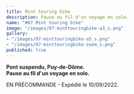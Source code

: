 ```yaml
---
title: Mint touring bike
description: Pause au fil d'un voyage en solo.
name: "#07 Mint touring bike"
image: "/images/07-minttouringbike-a3_s.png"
gallery:
- "/images/07-minttouringbike-a5_s.png"
- "/images/07-minttouringbike-zoom_s.png"
published: true
---
```

**Pont suspendu, Puy-de-Dôme.**  
**Pause au fil d'un voyage en solo.**

EN PRÉCOMMANDE - Expédié le 10/09/2022.

